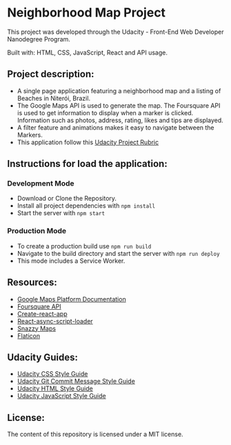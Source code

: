 # Neighborhood Map Project
This project was developed through the Udacity - Front-End Web Developer Nanodegree Program.

Built with: HTML, CSS, JavaScript, React and API usage.

## Project description:
- A single page application featuring a neighborhood map and a listing of Beaches in Niterói, Brazil.
- The Google Maps API is used to generate the map. The Foursquare API is used to get information to display when a marker is clicked. Information such as photos, address, rating, likes and tips are displayed.
- A filter feature and animations makes it easy to navigate between the Markers.
- This application follow this [Udacity Project Rubric](https://review.udacity.com/#!/rubrics/1351/view)

## Instructions for load the application:
### Development Mode
- Download or Clone the Repository.
- Install all project dependencies with `npm install`
- Start the server with `npm start`

### Production Mode
- To create a production build use `npm run build`
- Navigate to the build directory and start the server with `npm run deploy`
- This mode includes a Service Worker.

## Resources:
- [Google Maps Platform Documentation](https://developers.google.com/maps/documentation/)
- [Foursquare API](https://developer.foursquare.com/)
- [Create-react-app](https://github.com/facebook/create-react-app)
- [React-async-script-loader](https://www.npmjs.com/package/react-async-script-loader)
- [Snazzy Maps](https://snazzymaps.com/)
- [Flaticon](https://www.flaticon.com/)

## Udacity Guides:
- [Udacity CSS Style Guide](http://udacity.github.io/frontend-nanodegree-styleguide/css.html)
- [Udacity Git Commit Message Style Guide](https://udacity.github.io/git-styleguide/)
- [Udacity HTML Style Guide](http://udacity.github.io/frontend-nanodegree-styleguide/index.html)
- [Udacity JavaScript Style Guide](http://udacity.github.io/frontend-nanodegree-styleguide/javascript.html)

## License:
The content of this repository is licensed under a MIT license.